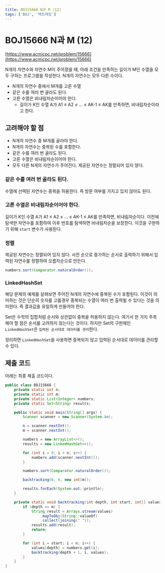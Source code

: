 ```yaml
---
title: BOJ15666 N과 M (12)
tags: ['BOJ', '백트래킹']
---
```


# BOJ15666 N과 M (12)

[https://www.acmicpc.net/problem/15666](https://www.acmicpc.net/problem/15666)

N개의 자연수와 자연수 M이 주어졌을 때, 아래 조건을 만족하는 길이가 M인 수열을 모두 구하는 프로그램을 작성한다. N개의 자연수는 모두 다른 수이다.

 * N개의 자연수 중에서 M개를 고른 수열
 * 같은 수를 여러 번 골라도 된다.
 * 고른 수열은 비내림차순이어야 한다.
    * 길이가 K인 수열 A가 A1 ≤ A2 ≤ ... ≤ AK-1 ≤ AK를 만족하면, 비내림차순이라고 한다.

## 고려해야 할 점

 * N개의 자연수 중 M개를 골라야 한다.
 * N개의 자연수는 중복된 수를 포함한다.
 * 같은 수를 여러 번 골라도 된다.
 * 고른 수열은 비내림차순이어야 한다.
 * 모두 다른 N개의 자연수가 주어진다. 제공된 자연수는 정렬되어 있지 않다.

### 같은 수를 여러 번 골라도 된다.

수열에 선택된 자연수는 중복을 허용한다. 즉 방문 여부를 가지고 있지 않아도 된다.

### 고른 수열은 비내림차순이어야 한다.

길이가 K인 수열 A가 A1 ≤ A2 ≤ ... ≤ AK-1 ≤ AK를 만족하면, 비내림차순이다. 이전에 탐색한 자연수를 포함하여 이후 번호를 탐색하면 비내림차순을 보장한다. 이것을 구현하기 위해 `start` 변수가 사용된다.

### 정렬

제공된 자연수는 정렬되어 있지 않다. 사전 순으로 증가하는 순서로 출력하기 위해서 입력된 자연수를 정렬하여 오름차순으로 만든다.

```java
numbers.sort(Comparator.naturalOrder());
```

### LinkedHashSet

해당 문제의 예제를 살펴보면 주어진 N개의 자연수에 중복된 수가 포함된다. 이것이 의미하는 것은 단순히 숫자를 고를경우 중복되는 수열이 여러 번 출력될 수 있다는 것을 의미한다. 즉 결과값을 유일하게 만들어야 한다.

Set은 수학의 집합처럼 순서와 상관없이 중복을 허용하지 않는다. 여기서 한 가지 주목해야 할 점은 순서를 고려하지 않는다는 것이다. 하지만 Set의 구현체인 `LinkedHashSet`은 `입력된 순서대로 데이터를 관리`한다. 

정리하면 `LinkedHashSet`을 사용하면 중복되지 않고 입력된 순서대로 데이터를 관리할 수 있다.

## 제출 코드

아래는 최종 제출 코드이다.

```java
public class BOJ15666 {
    private static int n;
    private static int m;
    private static List<Integer> numbers;
    private static Set<String> results;

    public static void main(String[] args) {
        Scanner scanner = new Scanner(System.in);

        n = scanner.nextInt();
        m = scanner.nextInt();

        numbers = new ArrayList<>();
        results = new LinkedHashSet<>();

        for (int i = 0; i < n; i++) {
            numbers.add(scanner.nextInt());
        }

        numbers.sort(Comparator.naturalOrder());

        backtracking(0, 0, new int[m]);

        results.forEach(System.out::println);
    }

    private static void backtracking(int depth, int start, int[] values) {
        if (depth == m) {
            String result = Arrays.stream(values)
                .mapToObj(String::valueOf)
                .collect(joining(" "));
            results.add(result);
            return;
        }

        for (int i = start; i < n; i++) {
            values[depth] = numbers.get(i);
            backtracking(depth + 1, i, values);
        }
    }
}
```

<TagLinks />